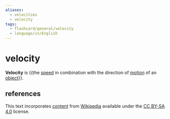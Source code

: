 ```yaml
---
aliases:
  - velocities
  - velocity
tags:
  - flashcard/general/velocity
  - language/in/English
---
```


# velocity

__Velocity__ is {{the [speed](speed.md) in combination with the direction of [motion](motion.md) of an [object](physical%20object.md)}}. <!--SR:!2024-08-02,14,290-->

## references

This text incorporates [content](https://en.wikipedia.org/wiki/velocity) from [Wikipedia](Wikipedia.md) available under the [CC BY-SA 4.0](https://creativecommons.org/licenses/by-sa/4.0/) license.
